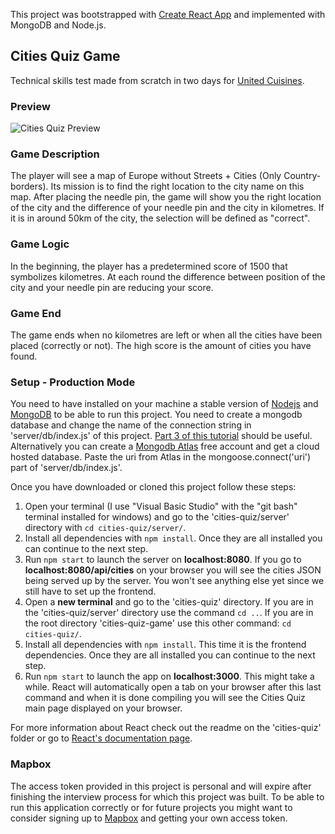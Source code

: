 This project was bootstrapped with [Create React App](https://github.com/facebook/create-react-app) and implemented with MongoDB and Node.js.

## Cities Quiz Game

Technical skills test made from scratch in two days for [United Cuisines](https://www.unitedcuisines.com/en/).

### Preview

![Cities Quiz Preview](https://res.cloudinary.com/drdwtcsc4/image/upload/v1595756046/Others/2020-07-26_11-32-16_oqfuav.gif "Cities Quiz Preview")

### Game Description

The player will see a map of Europe without Streets + Cities (Only Country-borders). Its mission is to find the right location to the city name on this map. After placing the needle pin, the game will show you the right location of the city and the difference of your needle pin and the city in kilometres. If it is in around 50km of the city, the selection will be defined as "correct".

### Game Logic

In the beginning, the player has a predetermined score of 1500 that symbolizes kilometres. At each round the difference between position of the city and your needle pin are reducing your score.

### Game End

The game ends when no kilometres are left or when all the cities have been placed (correctly or not).
The high score is the amount of cities you have found.

### Setup - Production Mode

You need to have installed on your machine a stable version of [Nodejs](https://nodejs.org/en/download/) and [MongoDB](https://www.mongodb.com/try/download/community) to be able to run this project. You need to create a mongodb database and change the name of the connection string in 'server/db/index.js' of this project. [Part 3 of this tutorial](https://closebrace.com/tutorials/2017-03-02/the-dead-simple-step-by-step-guide-for-front-end-developers-to-getting-up-and-running-with-nodejs-express-and-mongodb) should be useful. Alternatively you can create a [Mongodb Atlas](https://www.mongodb.com/cloud/atlas) free account and get a cloud hosted database. Paste the uri from Atlas in the mongoose.connect('uri') part of 'server/db/index.js'.

Once you have downloaded or cloned this project follow these steps:

1. Open your terminal (I use "Visual Basic Studio" with the "git bash" terminal installed for windows) and go to the 'cities-quiz/server' directory with `cd cities-quiz/server/`.
2. Install all dependencies with `npm install`. Once they are all installed you can continue to the next step.
3. Run `npm start` to launch the server on **localhost:8080**. If you go to **localhost:8080/api/cities** on your browser you will see the cities JSON being served up by the server. You won't see anything else yet since we still have to set up the frontend.
4. Open a **new terminal** and go to the 'cities-quiz' directory. If you are in the 'cities-quiz/server' directory use the command `cd ..`. If you are in the root directory 'cities-quiz-game' use this other command: `cd cities-quiz/`.
5. Install all dependencies with `npm install`. This time it is the frontend dependencies. Once they are all installed you can continue to the next step.
6. Run `npm start` to launch the app on **localhost:3000**. This might take a while. React will automatically open a tab on your browser after this last command and when it is done compiling you will see the Cities Quiz main page displayed on your browser.

For more information about React check out the readme on the 'cities-quiz' folder or go to [React's documentation page](https://reactjs.org/).

### Mapbox

The access token provided in this project is personal and will expire after finishing the interview process for which this project was built.
To be able to run this application correctly or for future projects you might want to consider signing up to [Mapbox](https://www.mapbox.com/) and getting your own access token.
